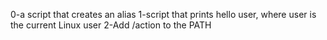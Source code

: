 0-a script that creates an alias
1-script that prints hello user, where user is the current Linux user
2-Add /action to the PATH
